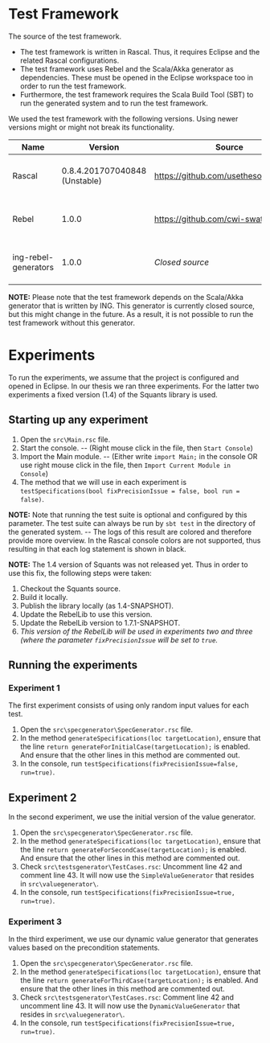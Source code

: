 # Test Framework
The source of the test framework.
- The test framework is written in Rascal. Thus, it requires Eclipse and the related Rascal configurations.
- The test framework uses Rebel and the Scala/Akka generator as dependencies. These must be opened in the Eclipse workspace too in order to run the test framework.
- Furthermore, the test framework requires the Scala Build Tool (SBT) to run the generated system and to run the test framework.

We used the test framework with the following versions. Using newer versions might or might not break its functionality.

| Name                 | Version                       | Source                                 | Notes                           |
| -------------------- | ----------------------------- | -------------------------------------- | ------------------------------- |
| Rascal               | 0.8.4.201707040848 (Unstable) | https://github.com/usethesource/rascal | Unstable, stable is not updated |
| Rebel                | 1.0.0                         | https://github.com/cwi-swat/rebel      | Git commit hash: 6dc2ed9        |
| ing-rebel-generators | 1.0.0                         | _Closed source_                        | Git commit hash: 47121bc        |

**NOTE:** Please note that the test framework depends on the Scala/Akka generator that is written by ING. This generator is currently closed source, but this might change in the future. As a result, it is not possible to run the test framework without this generator.

# Experiments
To run the experiments, we assume that the project is configured and opened in Eclipse.
In our thesis we ran three experiments. For the latter two experiments a fixed version (1.4) of the Squants library is used.

## Starting up any experiment
1. Open the `src\Main.rsc` file.
2. Start the console. -- (Right mouse click in the file, then `Start Console`)
3. Import the Main module. -- (Either write `import Main;` in the console OR use right mouse click in the file, then `Import Current Module in Console`)
4. The method that we will use in each experiment is `testSpecifications(bool fixPrecisionIssue = false, bool run = false)`.

**NOTE:** Note that running the test suite is optional and configured by this parameter. The test suite can always be run by `sbt test` in the directory of the generated system. -- The logs of this result are colored and therefore provide more overview. In the Rascal console colors are not supported, thus resulting in that each log statement is shown in black.

**NOTE:** The 1.4 version of Squants was not released yet. Thus in order to use this fix, the following steps were taken:
1. Checkout the Squants source.
2. Build it locally.
3. Publish the library locally (as 1.4-SNAPSHOT).
4. Update the RebelLib to use this version.
5. Update the RebelLib version to 1.7.1-SNAPSHOT.
6. _This version of the RebelLib will be used in experiments two and three (where the parameter `fixPrecisionIssue` will be set to `true`._

## Running the experiments

### Experiment 1
The first experiment consists of using only random input values for each test.
1. Open the `src\specgenerator\SpecGenerator.rsc` file.
2. In the method `generateSpecifications(loc targetLocation)`, ensure that the line `return generateForInitialCase(targetLocation);` is enabled. And ensure that the other lines in this method are commented out.
3. In the console, run `testSpecifications(fixPrecisionIssue=false, run=true)`.

## Experiment 2 
In the second experiment, we use the initial version of the value generator.
1. Open the `src\specgenerator\SpecGenerator.rsc` file.
2. In the method `generateSpecifications(loc targetLocation)`, ensure that the line `return generateForSecondCase(targetLocation);` is enabled. And ensure that the other lines in this method are commented out.
3. Check `src\testsgenerator\TestCases.rsc`: Uncomment line 42 and comment line 43. It will now use the `SimpleValueGenerator` that resides in `src\valuegenerator\`.
4. In the console, run `testSpecifications(fixPrecisionIssue=true, run=true)`.

### Experiment 3
In the third experiment, we use our dynamic value generator that generates values based on the precondition statements.
1. Open the `src\specgenerator\SpecGenerator.rsc` file.
2. In the method `generateSpecifications(loc targetLocation)`, ensure that the line `return generateForThirdCase(targetLocation);` is enabled. And ensure that the other lines in this method are commented out.
3. Check `src\testsgenerator\TestCases.rsc`: Comment line 42 and uncomment line 43. It will now use the `DynamicValueGenerator` that resides in `src\valuegenerator\`.
4. In the console, run `testSpecifications(fixPrecisionIssue=true, run=true)`.
